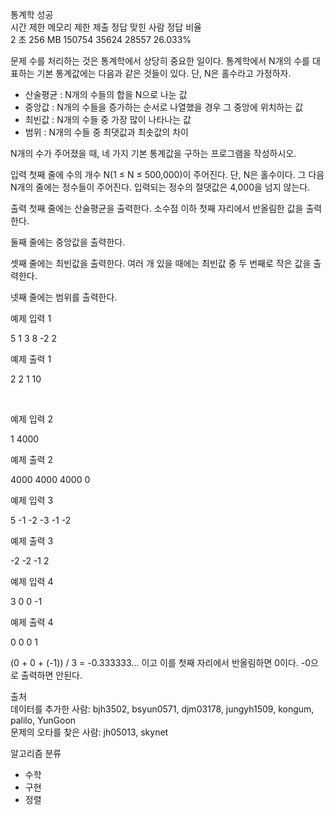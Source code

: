 통계학 성공 </br>
시간 제한	메모리 제한	제출	정답	맞힌 사람	정답 비율 </br>
2 초	256 MB	150754	35624	28557	26.033%

문제
수를 처리하는 것은 통계학에서 상당히 중요한 일이다. 통계학에서 N개의 수를 대표하는 기본 통계값에는 다음과 같은 것들이 있다. 단, N은 홀수라고 가정하자.

- 산술평균 : N개의 수들의 합을 N으로 나눈 값
- 중앙값 : N개의 수들을 증가하는 순서로 나열했을 경우 그 중앙에 위치하는 값
- 최빈값 : N개의 수들 중 가장 많이 나타나는 값
- 범위 : N개의 수들 중 최댓값과 최솟값의 차이

N개의 수가 주어졌을 때, 네 가지 기본 통계값을 구하는 프로그램을 작성하시오.

입력
첫째 줄에 수의 개수 N(1 ≤ N ≤ 500,000)이 주어진다. 단, N은 홀수이다. 그 다음 N개의 줄에는 정수들이 주어진다. 입력되는 정수의 절댓값은 4,000을 넘지 않는다.

출력
첫째 줄에는 산술평균을 출력한다. 소수점 이하 첫째 자리에서 반올림한 값을 출력한다.

둘째 줄에는 중앙값을 출력한다.

셋째 줄에는 최빈값을 출력한다. 여러 개 있을 때에는 최빈값 중 두 번째로 작은 값을 출력한다.

넷째 줄에는 범위를 출력한다.

예제 입력 1 

5
1
3
8
-2
2

예제 출력 1 

2
2
1
10

</br>

예제 입력 2 

1
4000

예제 출력 2 

4000
4000
4000
0

예제 입력 3 

5
-1
-2
-3
-1
-2

예제 출력 3 

-2
-2
-1
2

예제 입력 4 

3
0
0
-1

예제 출력 4 

0
0
0
1

(0 + 0 + (-1)) / 3 = -0.333333... 이고 이를 첫째 자리에서 반올림하면 0이다. -0으로 출력하면 안된다.

출처</br>
데이터를 추가한 사람: bjh3502, bsyun0571, djm03178, jungyh1509, kongum, palilo, YunGoon</br>
문제의 오타를 찾은 사람: jh05013, skynet</br>

알고리즘 분류</br>
- 수학
- 구현
- 정렬